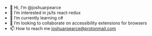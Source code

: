 - 👋 Hi, I’m @joshuarpearce
- 👀 I’m interested in js/ts react-redux
- 🌱 I’m currently learning c#
- 💞️ I’m looking to collaborate on accessibility extensions for browsers
- 📫 How to reach me joshuarpearce@protonmail.com

<!---
joshuarpearce/joshuarpearce is a ✨ special ✨ repository because its `README.md` (this file) appears on your GitHub profile.
You can click the Preview link to take a look at your changes.
--->
